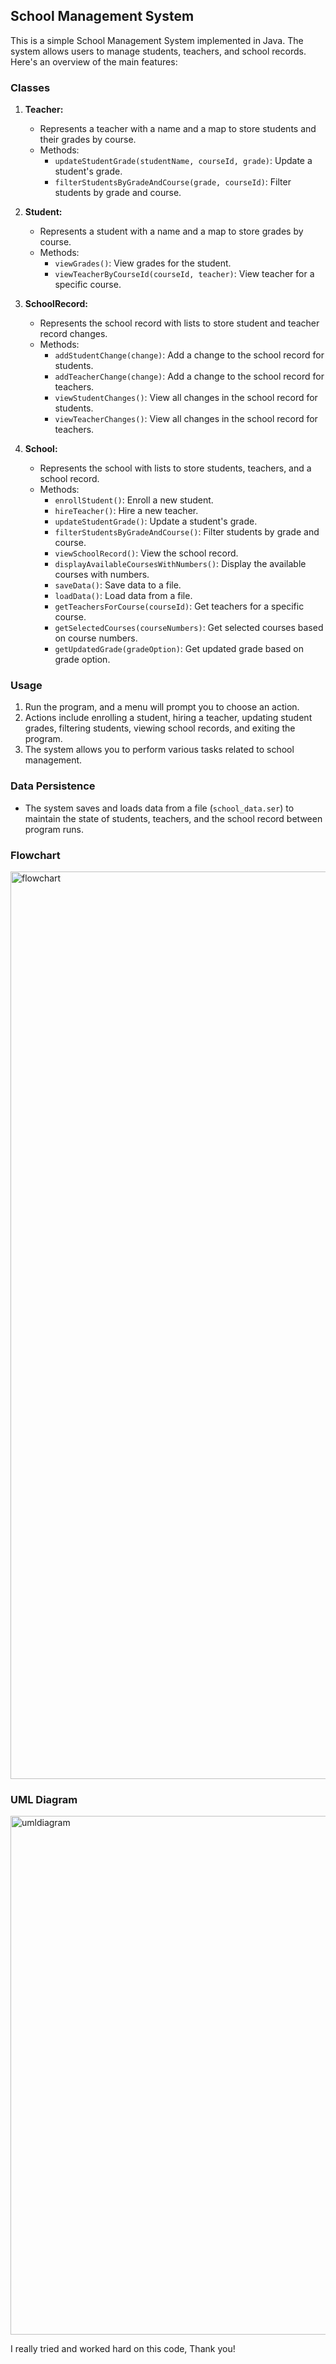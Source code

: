 ## School Management System

This is a simple School Management System implemented in Java. The system allows users to manage students, teachers, and school records. Here's an overview of the main features:

### Classes

1. **Teacher:**
   - Represents a teacher with a name and a map to store students and their grades by course.
   - Methods:
     - `updateStudentGrade(studentName, courseId, grade)`: Update a student's grade.
     - `filterStudentsByGradeAndCourse(grade, courseId)`: Filter students by grade and course.

2. **Student:**
   - Represents a student with a name and a map to store grades by course.
   - Methods:
     - `viewGrades()`: View grades for the student.
     - `viewTeacherByCourseId(courseId, teacher)`: View teacher for a specific course.

3. **SchoolRecord:**
   - Represents the school record with lists to store student and teacher record changes.
   - Methods:
     - `addStudentChange(change)`: Add a change to the school record for students.
     - `addTeacherChange(change)`: Add a change to the school record for teachers.
     - `viewStudentChanges()`: View all changes in the school record for students.
     - `viewTeacherChanges()`: View all changes in the school record for teachers.

4. **School:**
   - Represents the school with lists to store students, teachers, and a school record.
   - Methods:
     - `enrollStudent()`: Enroll a new student.
     - `hireTeacher()`: Hire a new teacher.
     - `updateStudentGrade()`: Update a student's grade.
     - `filterStudentsByGradeAndCourse()`: Filter students by grade and course.
     - `viewSchoolRecord()`: View the school record.
     - `displayAvailableCoursesWithNumbers()`: Display the available courses with numbers.
     - `saveData()`: Save data to a file.
     - `loadData()`: Load data from a file.
     - `getTeachersForCourse(courseId)`: Get teachers for a specific course.
     - `getSelectedCourses(courseNumbers)`: Get selected courses based on course numbers.
     - `getUpdatedGrade(gradeOption)`: Get updated grade based on grade option.

### Usage

1. Run the program, and a menu will prompt you to choose an action.
2. Actions include enrolling a student, hiring a teacher, updating student grades, filtering students, viewing school records, and exiting the program.
3. The system allows you to perform various tasks related to school management.

### Data Persistence

- The system saves and loads data from a file (`school_data.ser`) to maintain the state of students, teachers, and the school record between program runs.

### Flowchart
<img width="1452" alt="flowchart" src="https://github.com/divineib/miniproject2/assets/143463868/67289dc3-e272-4b1b-8322-40808d4b0d7b">

### UML Diagram
<img width="830" alt="umldiagram" src="https://github.com/divineib/miniproject2/assets/143463868/1980a1c0-47e8-4437-be6c-5336b7eef420">

I really tried and worked hard on this code, Thank you!
